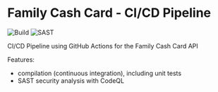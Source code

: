 # Family Cash Card - CI/CD Pipeline

![Build](https://github.com/DarkoGNU/family-cash-card/actions/workflows/gradle.yml/badge.svg)
![SAST](https://github.com/DarkoGNU/family-cash-card/actions/workflows/codeql.yml/badge.svg)

CI/CD Pipeline using GitHub Actions for the Family Cash Card API

Features:
- compilation (continuous integration), including unit tests
- SAST security analysis with CodeQL
